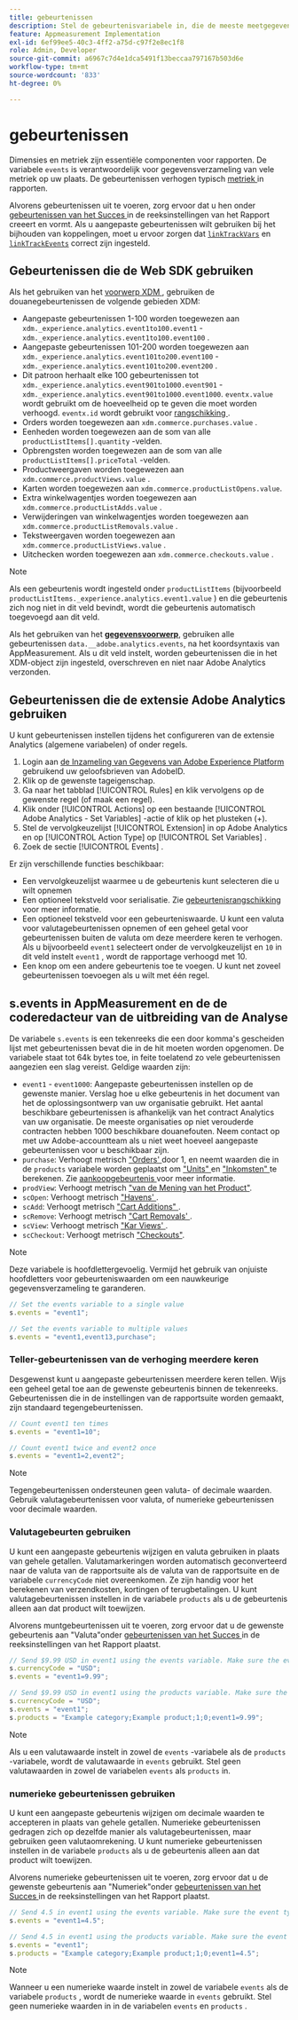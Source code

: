 ```yaml
---
title: gebeurtenissen
description: Stel de gebeurtenisvariabele in, die de meeste meetgegevens op uw site beheert.
feature: Appmeasurement Implementation
exl-id: 6ef99ee5-40c3-4ff2-a75d-c97f2e8ec1f8
role: Admin, Developer
source-git-commit: a6967c7d4e1dca5491f13beccaa797167b503d6e
workflow-type: tm+mt
source-wordcount: '833'
ht-degree: 0%

---
```


# gebeurtenissen

Dimensies en metriek zijn essentiële componenten voor rapporten. De variabele `events` is verantwoordelijk voor gegevensverzameling van vele metriek op uw plaats. De gebeurtenissen verhogen typisch [ metriek ](/help/components/metrics/overview.md) in rapporten.

Alvorens gebeurtenissen uit te voeren, zorg ervoor dat u hen onder [ gebeurtenissen van het Succes ](/help/admin/tools/manage-rs/edit-settings/conversion-var-admin/c-success-events/success-event.md) in de reeksinstellingen van het Rapport creeert en vormt. Als u aangepaste gebeurtenissen wilt gebruiken bij het bijhouden van koppelingen, moet u ervoor zorgen dat [`linkTrackVars`](../../config-vars/linktrackvars.md) en [`linkTrackEvents`](../../config-vars/linktrackevents.md) correct zijn ingesteld.

## Gebeurtenissen die de Web SDK gebruiken

Als het gebruiken van het [ voorwerp XDM ](/help/implement/aep-edge/xdm-var-mapping.md), gebruiken de douanegebeurtenissen de volgende gebieden XDM:

* Aangepaste gebeurtenissen 1-100 worden toegewezen aan `xdm._experience.analytics.event1to100.event1` - `xdm._experience.analytics.event1to100.event100` .
* Aangepaste gebeurtenissen 101-200 worden toegewezen aan `xdm._experience.analytics.event101to200.event100` - `xdm._experience.analytics.event101to200.event200` .
* Dit patroon herhaalt elke 100 gebeurtenissen tot `xdm._experience.analytics.event901to1000.event901` - `xdm._experience.analytics.event901to1000.event1000`. `eventx.value` wordt gebruikt om de hoeveelheid op te geven die moet worden verhoogd. `eventx.id` wordt gebruikt voor [ rangschikking ](event-serialization.md).
* Orders worden toegewezen aan `xdm.commerce.purchases.value` .
* Eenheden worden toegewezen aan de som van alle `productListItems[].quantity` -velden.
* Opbrengsten worden toegewezen aan de som van alle `productListItems[].priceTotal` -velden.
* Productweergaven worden toegewezen aan `xdm.commerce.productViews.value` .
* Karten worden toegewezen aan `xdm.commerce.productListOpens.value`.
* Extra winkelwagentjes worden toegewezen aan `xdm.commerce.productListAdds.value` .
* Verwijderingen van winkelwagentjes worden toegewezen aan `xdm.commerce.productListRemovals.value` .
* Tekstweergaven worden toegewezen aan `xdm.commerce.productListViews.value` .
* Uitchecken worden toegewezen aan `xdm.commerce.checkouts.value` .

>[!NOTE]
>
>Als een gebeurtenis wordt ingesteld onder `productListItems` (bijvoorbeeld `productListItems._experience.analytics.event1.value` ) en die gebeurtenis zich nog niet in dit veld bevindt, wordt die gebeurtenis automatisch toegevoegd aan dit veld.

Als het gebruiken van het [**gegevensvoorwerp**](/help/implement/aep-edge/data-var-mapping.md), gebruiken alle gebeurtenissen `data.__adobe.analytics.events`, na het koordsyntaxis van AppMeasurement. Als u dit veld instelt, worden gebeurtenissen die in het XDM-object zijn ingesteld, overschreven en niet naar Adobe Analytics verzonden.

## Gebeurtenissen die de extensie Adobe Analytics gebruiken

U kunt gebeurtenissen instellen tijdens het configureren van de extensie Analytics (algemene variabelen) of onder regels.

1. Login aan [ de Inzameling van Gegevens van Adobe Experience Platform ](https://experience.adobe.com/data-collection) gebruikend uw geloofsbrieven van AdobeID.
2. Klik op de gewenste tageigenschap.
3. Ga naar het tabblad [!UICONTROL Rules] en klik vervolgens op de gewenste regel (of maak een regel).
4. Klik onder [!UICONTROL Actions] op een bestaande [!UICONTROL Adobe Analytics - Set Variables] -actie of klik op het plusteken (+).
5. Stel de vervolgkeuzelijst [!UICONTROL Extension] in op Adobe Analytics en op [!UICONTROL Action Type] op [!UICONTROL Set Variables] .
6. Zoek de sectie [!UICONTROL Events] .

Er zijn verschillende functies beschikbaar:

* Een vervolgkeuzelijst waarmee u de gebeurtenis kunt selecteren die u wilt opnemen
* Een optioneel tekstveld voor serialisatie. Zie [ gebeurtenisrangschikking ](event-serialization.md) voor meer informatie.
* Een optioneel tekstveld voor een gebeurteniswaarde. U kunt een valuta voor valutagebeurtenissen opnemen of een geheel getal voor gebeurtenissen buiten de valuta om deze meerdere keren te verhogen. Als u bijvoorbeeld `event1` selecteert onder de vervolgkeuzelijst en `10` in dit veld instelt `event1` , wordt de rapportage verhoogd met 10.
* Een knop om een andere gebeurtenis toe te voegen. U kunt net zoveel gebeurtenissen toevoegen als u wilt met één regel.

## s.events in AppMeasurement en de de coderedacteur van de uitbreiding van de Analyse

De variabele `s.events` is een tekenreeks die een door komma&#39;s gescheiden lijst met gebeurtenissen bevat die in de hit moeten worden opgenomen. De variabele staat tot 64k bytes toe, in feite toelatend zo vele gebeurtenissen aangezien een slag vereist. Geldige waarden zijn:

* `event1` - `event1000`: Aangepaste gebeurtenissen instellen op de gewenste manier. Verslag hoe u elke gebeurtenis in het document van het de oplossingsontwerp van uw organisatie [ ](../../../prepare/solution-design.md) gebruikt. Het aantal beschikbare gebeurtenissen is afhankelijk van het contract Analytics van uw organisatie. De meeste organisaties op niet verouderde contracten hebben 1000 beschikbare douanefouten. Neem contact op met uw Adobe-accountteam als u niet weet hoeveel aangepaste gebeurtenissen voor u beschikbaar zijn.
* `purchase`: Verhoogt metrisch [ &quot;Orders&#39; ](/help/components/metrics/orders.md) door 1, en neemt waarden die in de `products` variabele worden geplaatst om [ &quot;Units&quot; ](/help/components/metrics/units.md) en [ &quot;Inkomsten&quot; ](/help/components/metrics/revenue.md) te berekenen. Zie [ aankoopgebeurtenis ](event-purchase.md) voor meer informatie.
* `prodView`: Verhoogt metrisch [ &quot;van de Mening van het Product&quot;](/help/components/metrics/product-views.md).
* `scOpen`: Verhoogt metrisch [ &quot;Havens&#39; ](/help/components/metrics/carts.md).
* `scAdd`: Verhoogt metrisch [ &quot;Cart Additions&quot; ](/help/components/metrics/cart-additions.md).
* `scRemove`: Verhoogt metrisch [ &quot;Cart Removals&#39; ](/help/components/metrics/cart-removals.md).
* `scView`: Verhoogt metrisch [ &quot;Kar Views&#39; ](/help/components/metrics/cart-views.md).
* `scCheckout`: Verhoogt metrisch [ &quot;Checkouts&quot;](/help/components/metrics/checkouts.md).

>[!NOTE]
>
>Deze variabele is hoofdlettergevoelig. Vermijd het gebruik van onjuiste hoofdletters voor gebeurteniswaarden om een nauwkeurige gegevensverzameling te garanderen.

```js
// Set the events variable to a single value
s.events = "event1";

// Set the events variable to multiple values
s.events = "event1,event13,purchase";
```

### Teller-gebeurtenissen van de verhoging meerdere keren

Desgewenst kunt u aangepaste gebeurtenissen meerdere keren tellen. Wijs een geheel getal toe aan de gewenste gebeurtenis binnen de tekenreeks. Gebeurtenissen die in de instellingen van de rapportsuite worden gemaakt, zijn standaard tegengebeurtenissen.

```js
// Count event1 ten times
s.events = "event1=10";

// Count event1 twice and event2 once
s.events = "event1=2,event2";
```

>[!NOTE]
>
>Tegengebeurtenissen ondersteunen geen valuta- of decimale waarden. Gebruik valutagebeurtenissen voor valuta, of numerieke gebeurtenissen voor decimale waarden.

### Valutagebeurten gebruiken

U kunt een aangepaste gebeurtenis wijzigen en valuta gebruiken in plaats van gehele getallen. Valutamarkeringen worden automatisch geconverteerd naar de valuta van de rapportsuite als de valuta van de rapportsuite en de variabele `currencyCode` niet overeenkomen. Ze zijn handig voor het berekenen van verzendkosten, kortingen of terugbetalingen. U kunt valutagebeurtenissen instellen in de variabele `products` als u de gebeurtenis alleen aan dat product wilt toewijzen.

Alvorens muntgebeurtenissen uit te voeren, zorg ervoor dat u de gewenste gebeurtenis aan &quot;Valuta&quot;onder [ gebeurtenissen van het Succes ](/help/admin/tools/manage-rs/edit-settings/conversion-var-admin/c-success-events/success-event.md) in de reeksinstellingen van het Rapport plaatst.

```js
// Send $9.99 USD in event1 using the events variable. Make sure the event type for event1 is Currency in Report suite settings
s.currencyCode = "USD";
s.events = "event1=9.99";

// Send $9.99 USD in event1 using the products variable. Make sure the event type for event1 is Currency in Report suite settings
s.currencyCode = "USD";
s.events = "event1";
s.products = "Example category;Example product;1;0;event1=9.99";
```

>[!NOTE]
>
>Als u een valutawaarde instelt in zowel de `events` -variabele als de `products` -variabele, wordt de valutawaarde in `events` gebruikt. Stel geen valutawaarden in zowel de variabelen `events` als `products` in.

### numerieke gebeurtenissen gebruiken

U kunt een aangepaste gebeurtenis wijzigen om decimale waarden te accepteren in plaats van gehele getallen. Numerieke gebeurtenissen gedragen zich op dezelfde manier als valutagebeurtenissen, maar gebruiken geen valutaomrekening. U kunt numerieke gebeurtenissen instellen in de variabele `products` als u de gebeurtenis alleen aan dat product wilt toewijzen.

Alvorens numerieke gebeurtenissen uit te voeren, zorg ervoor dat u de gewenste gebeurtenis aan &quot;Numeriek&quot;onder [ gebeurtenissen van het Succes ](/help/admin/tools/manage-rs/edit-settings/conversion-var-admin/c-success-events/success-event.md) in de reeksinstellingen van het Rapport plaatst.

```js
// Send 4.5 in event1 using the events variable. Make sure the event type for event1 is Numeric in Report suite settings
s.events = "event1=4.5";

// Send 4.5 in event1 using the products variable. Make sure the event type for event1 is Numeric in Report suite settings
s.events = "event1";
s.products = "Example category;Example product;1;0;event1=4.5";
```

>[!NOTE]
>
>Wanneer u een numerieke waarde instelt in zowel de variabele `events` als de variabele `products` , wordt de numerieke waarde in `events` gebruikt. Stel geen numerieke waarden in in de variabelen `events` en `products` .

